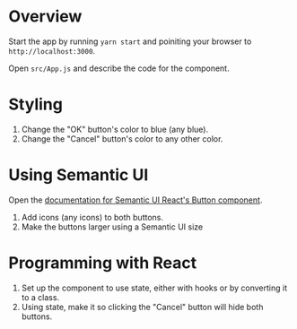 # Overview

Start the app by running `yarn start` and poiniting your browser to `http://localhost:3000`.

Open `src/App.js` and describe the code for the component.

# Styling

1. Change the "OK" button's color to blue (any blue).
2. Change the "Cancel" button's color to any other color.

# Using Semantic UI

Open the [documentation for Semantic UI React's Button component](https://react.semantic-ui.com/elements/button).

1. Add icons (any icons) to both buttons.
2. Make the buttons larger using a Semantic UI size

# Programming with React

1. Set up the component to use state, either with hooks or by converting it to a class.
2. Using state, make it so clicking the "Cancel" button will hide both buttons.
